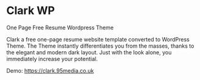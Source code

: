 # Clark WP
 One Page Free Resume Wordpress Theme
 
Clark a free one-page resume website template converted to WordPress Theme. The Theme instantly differentiates you from the masses, thanks to the elegant and modern dark layout. Just with the look alone, you immediately increase your potential.


Demo: https://clark.95media.co.uk


